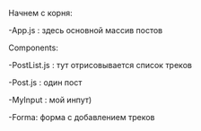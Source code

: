Начнем с корня:

-App.js : здесь основной массив постов

Components:

-PostList.js : тут отрисовывается список треков

-Post.js : один пост

-MyInput : мой инпут)

-Forma: форма с добавлением треков
